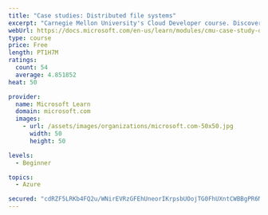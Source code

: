 ```yaml
---
title: "Case studies: Distributed file systems"
excerpt: "Carnegie Mellon University's Cloud Developer course. Discover how distributed file systems work, then learn about Hadoop and Ceph."
webUrl: https://docs.microsoft.com/en-us/learn/modules/cmu-case-study-distributed-file-systems/
type: course
price: Free
length: PT1H7M
ratings:
  count: 54
  average: 4.851852
heat: 50

provider:
  name: Microsoft Learn
  domain: microsoft.com
  images:
    - url: /assets/images/organizations/microsoft.com-50x50.jpg
      width: 50
      height: 50

levels:
  - Beginner

topics:
  - Azure

secured: "cdRZF5LRKb4FQ2u/WNirEVRzGFEhUneorIKrpsbUOojTG0FhUXntCWBBgPR6MbeIIb9ONBZ/+9aQp4yUGUGqfKhObBfFW58TsBRv1rjgJlLhvwie27nrKjH25WucTtnbvOzd9SRY9nCOn7r7/1Ut0nTCqKavBfQH1kyL8x1pI64Z5xk9u+R21B7TlMWMC+Qu8Gwafw7LTGAex/XR0uURXHUZfPtb3bqZHiu8qVB4pWl6S2eZPkoH+iJepKYpywPozjQt1pz/TeTRM0xXgBKBfn7kpOe8BLFsIro2K3mSPaL39xvVJYseJ/hydgSkWwxtgIpGFHqvX+a1x6bIgmPzG6dTD+ZhgCfR3ZDxiEjr4foMKo7EYlvF/A8O03fGuGnHRHuNFhzD1XR/zTujwPWR4sXguZq6EAQhyt4KnpWrWKQ=;N3BPVLFH22d2mEJSNqWdvQ=="
---
```


